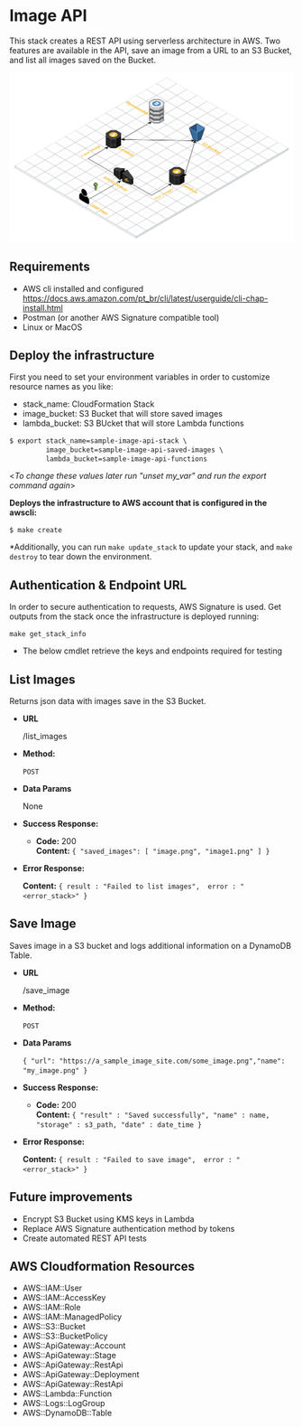 # Image API

This stack creates a REST API using serverless architecture in AWS. Two features are available in the API, save an image from a URL to an S3 Bucket, and list all images saved on the Bucket.

![Design](design.png?raw=true "Architecture design diagram")

## Requirements

* AWS cli installed and configured https://docs.aws.amazon.com/pt_br/cli/latest/userguide/cli-chap-install.html
* Postman (or another AWS Signature compatible tool)
* Linux or MacOS

## Deploy the infrastructure
First you need to set your environment variables in order to customize resource names as you like:
* stack_name: CloudFormation Stack
* image_bucket: S3 Bucket that will store saved images
* lambda_bucket: S3 BUcket that will store Lambda functions
```
$ export stack_name=sample-image-api-stack \
         image_bucket=sample-image-api-saved-images \
         lambda_bucket=sample-image-api-functions
```
<_To change these values later run "unset my_var" and run the export command again_>

**Deploys the infrastructure to AWS account that is configured in the awscli:**
```
$ make create
```
*Additionally, you can run `make update_stack` to update your stack, and `make destroy` to tear down the environment.

## Authentication & Endpoint URL
In order to secure authentication to requests, AWS Signature is used.
Get outputs from the stack once the infrastructure is deployed running:
 ```
 make get_stack_info
 ```
 * The below cmdlet retrieve the keys and endpoints required for testing

**List Images**
----
  Returns json data with images save in the S3 Bucket.

* **URL**

  /list_images

* **Method:**

  `POST`

* **Data Params**

  None

* **Success Response:**

  * **Code:** 200 <br />
    **Content:**  `{ "saved_images": [ "image.png", "image1.png" ] }` 
 
* **Error Response:**

    **Content:** `{ result : "Failed to list images",  error : "<error_stack>" }`


**Save Image**
----
  Saves image in a S3 bucket and logs additional information on a DynamoDB Table.

* **URL**

  /save_image

* **Method:**

  `POST`

* **Data Params**

  `{ "url": "https://a_sample_image_site.com/some_image.png","name": "my_image.png" }`

* **Success Response:**

  * **Code:** 200 <br />
    **Content:**  `{ "result" : "Saved successfully", "name" : name, "storage" : s3_path, "date" : date_time }` 
 
* **Error Response:**

    **Content:** `{ result : "Failed to save image",  error : "<error_stack>" }`

## Future improvements
* Encrypt S3 Bucket using KMS keys in Lambda
* Replace AWS Signature authentication method by tokens
* Create automated REST API tests

## AWS Cloudformation Resources
- AWS::IAM::User
- AWS::IAM::AccessKey
- AWS::IAM::Role
- AWS::IAM::ManagedPolicy
- AWS::S3::Bucket
- AWS::S3::BucketPolicy
- AWS::ApiGateway::Account
- AWS::ApiGateway::Stage
- AWS::ApiGateway::RestApi
- AWS::ApiGateway::Deployment
- AWS::ApiGateway::RestApi
- AWS::Lambda::Function
- AWS::Logs::LogGroup
- AWS::DynamoDB::Table